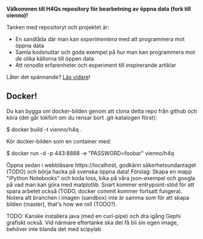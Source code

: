 **Välkommen till H4Qs repository för bearbetning av öppna data (fork till vienno)!**

Tanken med repositoryt och projektet är:
 * En sandlåda där man kan *experimentera* med att programmera mot öppna data
 * Samla kodsnuttar och goda exempel på *hur* man kan programmera mot de olika källorna till öppen data
 * Att *renodla* erfarenheter och experiment till inspirerande artiklar

Låter det spännande? [Läs vidare](https://github.com/H4Q/therepo/blob/master/introduktion.md)!

## Docker!

Du kan bygga om docker-bilden genom att clona detta repo från github och köra (det går tokfort om du rensar bort .git-katalogen först):

  $ docker build -t vienno/h4q . 

Kör docker-bilden som en container med:

  $ docker run -d -p 443:8888 -e "PASSWORD=foobar" vienno/h4q

Öppna sedan i webbläsare https://localhost, godkänn säkerhetsundantaget (TODO) och börja hacka på svenska öppna data! Förslag: Skapa en mapp "iPython Notebooks" och koda loss, kika på våra json-exempel och googla på vad man kan göra med matplotlib. Snart kommer entrypoint-stöd för att spara arbetet också (TODO, docker commit kommer fortsatt fungera). Notera att branchen i imagen (sandbox) inte är samma som för att skapa bilden (master), that's how we roll (TODO?).

TODO: Kanske installera java (med en curl-pipe) och dra igång Gephi grafiskt också. Vid närmare eftertanke ska det få bli sin egen image, behöver inte blanda det med scipylab

